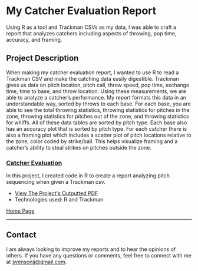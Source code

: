 # My Catcher Evaluation Report

Using R as a tool and Trackman CSVs as my data, I was able to craft a report that analyzes catchers including aspects of throwing, pop time, accuracy, and framing.

## Project Description

When making my catcher evaluation report, I wanted to use R to read a Trackman CSV and make the catching data easily digestible. Trackman gives us data on pitch location, pitch call, throw speed, pop time, exchange time, time to base, and throw location. Using these measurements, we are able to analyze a catcher’s performance. My report formats this data in an understandable way, sorted by throws to each base. For each base, you are able to see the total throwing statistics, throwing statistics for pitches in the zone, throwing statistics for pitches out of the zone, and throwing statistics for whiffs. All of these data tables are sorted by pitch type. Each base also has an accuracy plot that is sorted by pitch type. For each catcher there is also a framing plot which includes a scatter plot of pitch locations relative to the zone, color coded by strike/ball. This helps visualize framing and a catcher’s ability to steal strikes on pitches outside the zone.

### [Catcher Evaluation](#)
In this project, I created code in R to create a report analyzing pitch sequencing when given a Trackman csv.

- [View The Project's Outputted PDF](https://github.com/jjsvenson/jj-svenson-baseball-analytics/blob/968b9d2a5a14aaee7010f3607ae1ddc7994c14d6/Arizona%20Wildcats%20Catcher%20Evaluations.pdf)
- Technologies used: R and Trackman

[Home Page](index.md)

---

## Contact

I am always looking to improve my reports and to hear the opinions of others. If you have any questions or comments, feel free to connect with me at [svensonjj@gmail.com](mailto:svensonjj@gmail.com).
